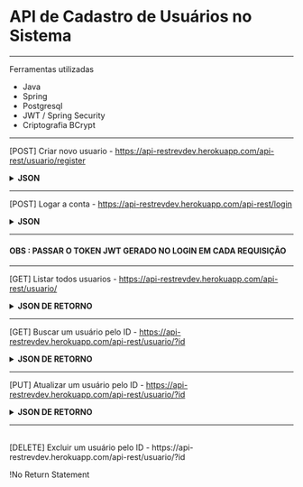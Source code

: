 # API de Cadastro de Usuários no Sistema

<hr>
 <p>Ferramentas utilizadas</p>
        <ul>
  <li>Java</li>
  <li>Spring</li>
  <li>Postgresql</li>
  <li>JWT / Spring Security</li>
  <li>Criptografia BCrypt</li>
        </ul>
        <hr>

[POST] Criar novo usuario - https://api-restrevdev.herokuapp.com/api-rest/usuario/register
<details>
    <summary><b>JSON</b></summary>
{
 <br>
    &nbsp "login": "github", 
  <br>
    &nbsp "senha": "demonstracao",
  <br>
    &nbsp "nome":"insira seu nome aqui",
  <br>
    &nbsp "telefones": 
  <br>
 &nbsp &nbsp &nbsp [
  <br>
  &nbsp {
  <br>
   &nbsp "numero": "seu telefone aqui"
  <br>
  &nbsp }
  <br>
&nbsp &nbsp &nbsp ]
  <br>
}
  <br>
 
 </details>

 <hr>
 
[POST] Logar a conta - https://api-restrevdev.herokuapp.com/api-rest/login
<details>
    <summary><b>JSON</b></summary>
{
 <br>
    &nbsp "login": "github", 
  <br>
    &nbsp "senha": "demonstracao",
  <br>
}
 </details>
    <hr>
 <h4> OBS : PASSAR O TOKEN JWT GERADO NO LOGIN EM CADA REQUISIÇÃO </h4>
  <hr>

[GET] Listar todos usuarios -  https://api-restrevdev.herokuapp.com/api-rest/usuario/

<details>
   <br>
    <summary><b>JSON DE RETORNO</b></summary>
{
 <br>
    &nbsp "userLogin": "breno", 
  <br>
    &nbsp "userNome": "breno",
  <br>
    &nbsp "userTelefones": 
  <br>
 &nbsp &nbsp &nbsp [
  <br>
  &nbsp {
  <br>
   &nbsp "numero": "88582992"
  <br>
  &nbsp }
  <br>
&nbsp &nbsp &nbsp ]
  <br>
},
  <br>
....
 <br>
 </details>
 <hr>
 
[GET] Buscar um usuário pelo ID - https://api-restrevdev.herokuapp.com/api-rest/usuario/?id
<details>
    <br>
    <summary><b>JSON DE RETORNO</b></summary>
{
 <br>
    &nbsp "userLogin": "eliane", 
  <br>
    &nbsp "userNome": "eliane maria da silva",
  <br>
    &nbsp "userTelefones": []
  <br>
 }
 </details>
 <hr>
 
[PUT] Atualizar um usuário pelo ID - https://api-restrevdev.herokuapp.com/api-rest/usuario/?id
 <details>
    <br>
    <summary><b>JSON DE RETORNO</b></summary>
{
<br>
    &nbsp "id": 2, 
  <br>
 <br>
    &nbsp "login": "githubatualizado", 
  <br>
    &nbsp "senha": "demonstracao2",
  <br>
    &nbsp "nome":"insira seu novo nome aqui",
  <br>
    &nbsp "telefones": 
  <br>
 &nbsp &nbsp &nbsp [
  <br>
  &nbsp {
  <br>
   &nbsp "numero": "seu novo telefone aqui"
  <br>
  &nbsp }
  <br>
&nbsp &nbsp &nbsp ]
  <br>
}
  <br>
 
 </details>
 <hr>
 <br>
[DELETE] Excluir um usuário pelo ID - https://api-restrevdev.herokuapp.com/api-rest/usuario/?id

 !No Return Statement
